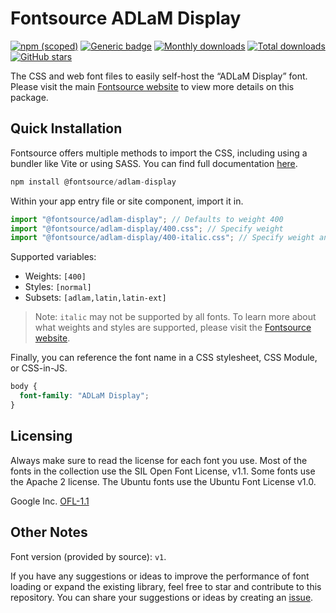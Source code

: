 # Fontsource ADLaM Display

[![npm (scoped)](https://img.shields.io/npm/v/@fontsource/adlam-display?color=brightgreen)](https://www.npmjs.com/package/@fontsource/adlam-display) [![Generic badge](https://img.shields.io/badge/fontsource-passing-brightgreen)](https://github.com/fontsource/fontsource) [![Monthly downloads](https://badgen.net/npm/dm/@fontsource/adlam-display)](https://github.com/fontsource/fontsource) [![Total downloads](https://badgen.net/npm/dt/@fontsource/adlam-display)](https://github.com/fontsource/fontsource) [![GitHub stars](https://img.shields.io/github/stars/fontsource/fontsource.svg?style=social&label=Star)](https://github.com/fontsource/fontsource/stargazers)

The CSS and web font files to easily self-host the “ADLaM Display” font. Please visit the main [Fontsource website](https://fontsource.org/fonts/adlam-display) to view more details on this package.

## Quick Installation

Fontsource offers multiple methods to import the CSS, including using a bundler like Vite or using SASS. You can find full documentation [here](https://fontsource.org/docs/getting-started/introduction).

```javascript
npm install @fontsource/adlam-display
```

Within your app entry file or site component, import it in.

```javascript
import "@fontsource/adlam-display"; // Defaults to weight 400
import "@fontsource/adlam-display/400.css"; // Specify weight
import "@fontsource/adlam-display/400-italic.css"; // Specify weight and style
```

Supported variables:
- Weights: `[400]`
- Styles: `[normal]`
- Subsets: `[adlam,latin,latin-ext]`

> Note: `italic` may not be supported by all fonts. To learn more about what weights and styles are supported, please visit the [Fontsource website](https://fontsource.org/fonts/adlam-display).

Finally, you can reference the font name in a CSS stylesheet, CSS Module, or CSS-in-JS.

```css
body {
  font-family: "ADLaM Display";
}
```

## Licensing
Always make sure to read the license for each font you use. Most of the fonts in the collection use the SIL Open Font License, v1.1. Some fonts use the Apache 2 license. The Ubuntu fonts use the Ubuntu Font License v1.0.

Google Inc.
[OFL-1.1](http://scripts.sil.org/OFL)

## Other Notes
Font version (provided by source): `v1`.

If you have any suggestions or ideas to improve the performance of font loading or expand the existing library, feel free to star and contribute to this repository. You can share your suggestions or ideas by creating an [issue](https://github.com/fontsource/fontsource/issues).